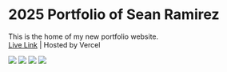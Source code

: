 # 2025 Portfolio of Sean Ramirez
This is the home of my new portfolio website.\
[Live Link](https://seanramirez.vercel.app) | Hosted by Vercel

<p>
    <img src="https://img.shields.io/badge/JavaScript-f7df1e?style=for-the-badge&logo=javascript&logoColor=black" />
    <img src="https://img.shields.io/badge/CSS-264de4?&style=for-the-badge&logo=css3&logoColor=white" />
    <img src="https://img.shields.io/badge/Next.js-000000?style=for-the-badge&logo=nextdotjs&logoColor=white" />
    <img src="https://img.shields.io/badge/Vercel-000000?style=for-the-badge&logo=vercel&logoColor=white" />
</p>
